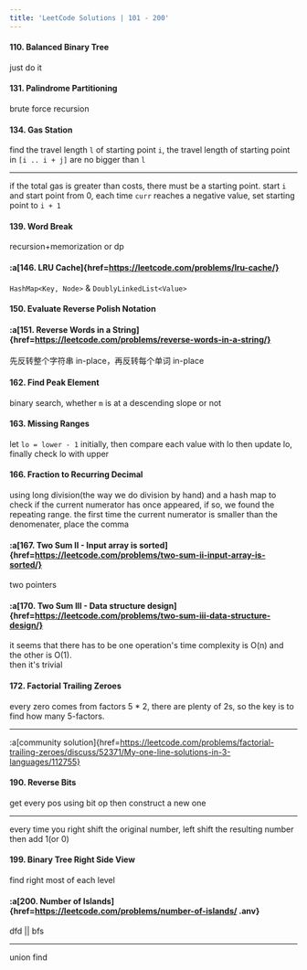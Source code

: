 ```yaml
---
title: 'LeetCode Solutions | 101 - 200'
---
```


#### 110. Balanced Binary Tree

just do it

#### 131. Palindrome Partitioning

brute force recursion

#### 134. Gas Station

find the travel length `l` of starting point `i`, the travel length of starting point in `[i .. i + j]` are no bigger than `l`

---

if the total gas is greater than costs, there must be a starting point. start `i` and start point from 0, each time `curr` reaches a negative value, set starting point to `i + 1`

#### 139. Word Break

recursion+memorization or dp

#### :a[146. LRU Cache]{href=https://leetcode.com/problems/lru-cache/}

`HashMap<Key, Node>` & `DoublyLinkedList<Value>`

#### 150. Evaluate Reverse Polish Notation

#### :a[151. Reverse Words in a String]{href=https://leetcode.com/problems/reverse-words-in-a-string/}

先反转整个字符串 in-place，再反转每个单词 in-place

#### 162. Find Peak Element

binary search, whether `m` is at a descending slope or not

#### 163. Missing Ranges
   
let `lo = lower - 1` initially, then compare each value with lo then update lo, finally check lo with upper

#### 166. Fraction to Recurring Decimal

using long division(the way we do division by hand) and a hash map to check if the current numerator has once appeared, if so, we found the repeating range. the first time the current numerator is smaller than the denomenater, place the comma

#### :a[167. Two Sum II - Input array is sorted]{href=https://leetcode.com/problems/two-sum-ii-input-array-is-sorted/}

two pointers

#### :a[170. Two Sum III - Data structure design]{href=https://leetcode.com/problems/two-sum-iii-data-structure-design/}

it seems that there has to be one operation's time complexity is O(n) and the other is O(1). \
then it's trivial

#### 172. Factorial Trailing Zeroes

every zero comes from factors 5 \* 2, there are plenty of 2s, so the key is to find how many 5-factors.

---

:a[community solution]{href=https://leetcode.com/problems/factorial-trailing-zeroes/discuss/52371/My-one-line-solutions-in-3-languages/112755}

#### 190. Reverse Bits

get every pos using bit op then construct a new one

---

every time you right shift the original number, left shift the resulting number then add 1(or 0)

#### 199. Binary Tree Right Side View

find right most of each level


#### :a[200. Number of Islands]{href=https://leetcode.com/problems/number-of-islands/ .anv}

dfd || bfs

---

union find